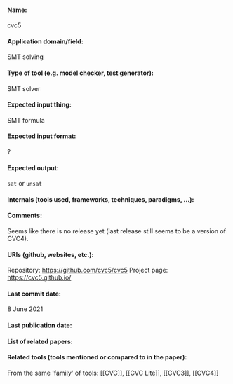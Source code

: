 #### Name:
cvc5

#### Application domain/field:
SMT solving

#### Type of tool (e.g. model checker, test generator):
SMT solver

#### Expected input thing:
SMT formula

#### Expected input format:
?

#### Expected output:
`sat` or `unsat`

#### Internals (tools used, frameworks, techniques, paradigms, ...):

#### Comments:
Seems like there is no release yet (last release still seems to be a version of CVC4).

#### URIs (github, websites, etc.):
Repository: https://github.com/cvc5/cvc5
Project page: https://cvc5.github.io/

#### Last commit date:
8 June 2021

#### Last publication date:

#### List of related papers:

#### Related tools (tools mentioned or compared to in the paper):
From the same 'family' of tools: [[CVC]], [[CVC Lite]], [[CVC3]], [[CVC4]]
